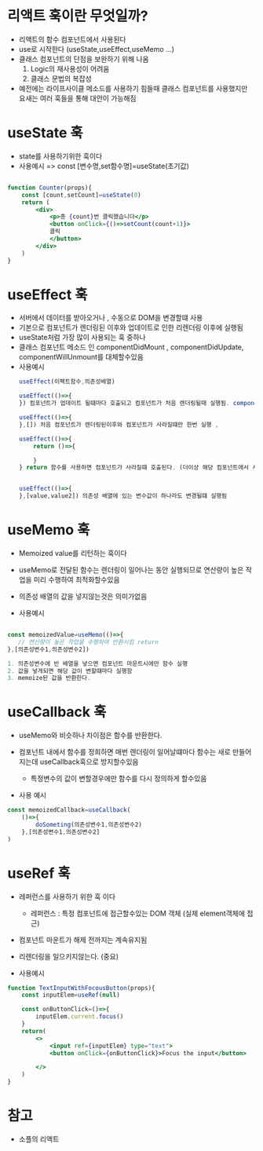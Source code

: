 # 리액트 훅이란 무엇일까?
- 리액트의 함수 컴포넌트에서 사용된다
- use로 시작한다 (useState,useEffect,useMemo ...)
- 클래스 컴포넌트의 단점을 보완하기 위해 나옴
  1. Logic의 재사용성이 어려움
  2. 클래스 문법의 복잡성
- 예전에는 라이프사이클 메소드를 사용하기 힘들때 클래스 컴포넌트를 사용했지만 요새는 여러 훅들을 통해 대안이 가능해짐


# useState 훅
- state를 사용하기위한 훅이다
- 사용예시 => const [변수명,set함수명]=useState(초기값)
~~~ jsx

function Counter(props){
    const [count,setCount]=useState(0)
    return (
        <div>
            <p>총 {count}번 클릭했습니다</p>
            <button onClick={()=>setCount(count+1)}>
            클릭
            </button>
        </div>
    )
}
~~~

# useEffect 훅
- 서버에서 데이터를 받아오거나 , 수동으로 DOM을 변경할떄 사용
- 기본으로 컴포넌트가 렌더링된 이후와 업데이트로 인한 리렌더링 이후에 실행됨
- useState처럼 가장 많이 사용되는 훅 중하나
- 클래스 컴포넌트 메소드 인 componentDidMount , componentDidUpdate, componentWillUnmount를 대체할수있음
- 사용예시 
  ~~~jsx
  useEffect(이펙트함수,의존성배열)

  useEffect(()=>{
  }) 컴포넌트가 업데이트 될떄마다 호출되고 컴포넌트가 처음 렌더링될때 실행됨. componentDidMount() + componentDidUpdate() 
  
  useEffect(()=>{
  },[]) 처음 컴포넌트가 렌더링된이후와 컴포넌트가 사라질떄만 한번 실행 , 
  
  useEffect(()=>{
      return ()=>{

      }
  } return 함수를 사용하면 컴포넌트가 사라질떄 호출된다. (더이상 해당 컴포넌트에서 서버로 호출할필요가없을경우)
  
  
  useEffect(()=>{
  },[value,value2]) 의존성 배열에 있는 변수값이 하나라도 변경될떄 실행됨
  ~~~

# useMemo 훅
- Memoized value를 리턴하는 훅이다 
- useMemo로 전달된 함수는 렌더링이 일어나는 동안 실행되므로 연산량이 높은 작업을 미리 수행하여 최적화할수있음
- 의존성 배열의 값을 넣지않는것은 의미가없음 

- 사용예시
~~~jsx

const memoizedValue=useMemo(()=>{
   // 연산량이 높은 작업을 수행하여 반환시킴 return
},[의존성변수1,의존성변수2])

1. 의존성변수에 빈 배열을 넣으면 컴포넌트 마운트시에만 함수 실행
2. 값을 넣게되면 해당 값이 변할떄마다 실행함 
3. memoize된 값을 반환한다.

~~~

# useCallback 훅
- useMemo와 비슷하나 차이점은 함수를 반환한다.
- 컴포넌트 내에서 함수를 정희하면 매번 렌더링이 일어날떄마다 함수는 새로 만들어지는데 useCallback훅으로 방지할수있음
  - 특정변수의 값이 변할경우에만 함수를 다시 정의하게 할수있음

- 사용 예시
~~~jsx
const memoizedCallback=useCallback(
    ()=>{
        doSometing(의존성변수1,의존성변수2)
    },[의존성변수1,의존성변수2]
)
~~~

# useRef 훅
- 레퍼런스를 사용하기 위한 훅 이다
  - 레퍼런스 : 특정 컴포넌트에 접근할수있는 DOM 객체 (실제 element객체에 접근)
- 컴포넌트 마운트가 해제 전까지는 계속유지됨
- 리렌더링을 일으키지않는다. (중요)

- 사용예시
~~~jsx
function TextInputWithFocousButton(props){
    const inputElem=useRef(null)

    const onButtonClick=()=>{
        inputElem.current.focus()
    }
    return(
        <>
            <input ref={inputElem} type="text">
            <button onClick={onButtonClick}>Focus the input</button>

        </>
    )
}


~~~

# 참고 
- 소플의 리액트 